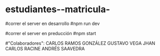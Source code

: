 # estudiantes--matricula-

#correr  el server en desarrollo
#npm run dev

#correr el server en preducción 
#npm start

#"Colaboradores":
CARLOS RAMOS GONZÁLEZ
GUSTAVO VEGA
JHAN CARLOS RACINE 
ANDRÉS SAAVEDRA 


